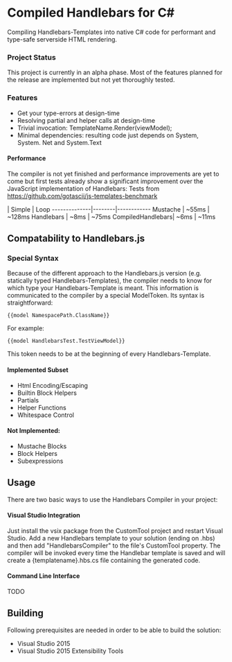 Compiled Handlebars for C#
==========================

Compiling Handlebars-Templates into native C# code for performant and type-safe serverside HTML rendering.

### Project Status
This project is currently in an alpha phase. Most of the features planned for the release are implemented but not yet thoroughly tested.

### Features
+ Get your type-errors at design-time
+ Resolving partial and helper calls at design-time
+ Trivial invocation: TemplateName.Render(viewModel);
+ Minimal dependencies: resulting code just depends on System, System. Net and System.Text 

#### Performance
The compiler is not yet finished and performance improvements are yet to come but first tests already show a significant improvement over the JavaScript implementation of Handlebars:
Tests from https://github.com/gotascii/js-templates-benchmark


  | Simple | Loop
--------------|--------|------------
Mustache          | ~55ms  |  ~128ms
Handlebars        | ~8ms   |  ~75ms
CompiledHandlebars| ~6ms   |  ~11ms



## Compatability to Handlebars.js
### Special Syntax
Because of the different approach to the Handlebars.js version (e.g. statically typed Handlebars-Templates), the compiler needs to know for which type your Handlebars-Template is meant.
This information is communicated to the compiler by a special ModelToken. Its syntax is straightforward:
```Handlebars
{{model NamespacePath.ClassName}}
```
For example:
```Handlebars
{{model HandlebarsTest.TestViewModel}}
```

This token needs to be at the beginning of every Handlebars-Template.

#### Implemented Subset
+ Html Encoding/Escaping
+ Builtin Block Helpers
+ Partials
+ Helper Functions
+ Whitespace Control
 
#### Not Implemented:
+ Mustache Blocks
+ Block Helpers
+ Subexpressions


## Usage
There are two basic ways to use the Handlebars Compiler in your project:
#### Visual Studio Integration
Just install the vsix package from the CustomTool project and restart Visual Studio. Add a new Handlebars template to your solution (ending on .hbs) and then add "HandlebarsCompiler" to the file's CustomTool property. 
The compiler will be invoked every time the Handlebar template is saved and will create a {templatename}.hbs.cs file containing the generated code.
#### Command Line Interface
TODO

## Building
Following prerequisites are needed in order to be able to build the solution:
+ Visual Studio 2015
+ Visual Studio 2015 Extensibility Tools
